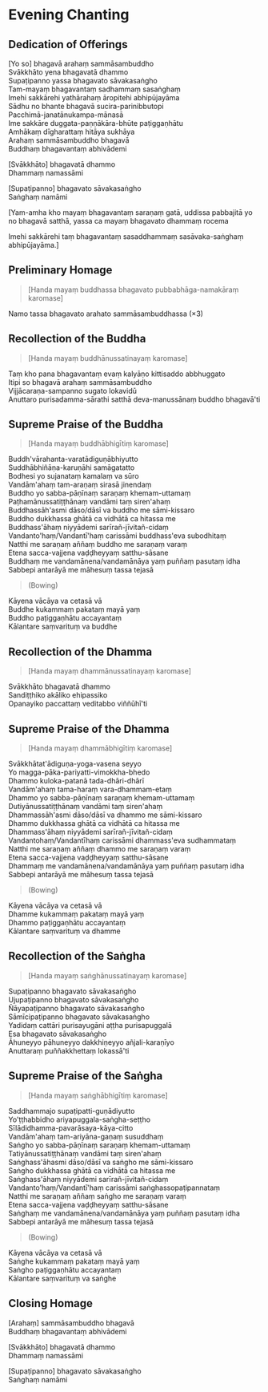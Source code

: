 # Evening Chanting

## Dedication of Offerings

[Yo so] bhagavā arahaṃ sammāsambuddho\
Svākkhāto yena bhagavatā dhammo\
Supaṭipanno yassa bhagavato sāvakasaṅgho\
Tam-mayaṃ bhagavantaṃ sadhammaṃ sasaṅghaṃ\
Imehi sakkārehi yathārahaṃ āropitehi abhipūjayāma\
Sādhu no bhante bhagavā sucira-parinibbutopi\
Pacchimā-janatānukampa-mānasā\
Ime sakkāre duggata-paṇṇākāra-bhūte paṭiggaṇhātu\
Amhākaṃ dīgharattaṃ hitāya sukhāya\
Arahaṃ sammāsambuddho bhagavā\
Buddhaṃ bhagavantaṃ abhivādemi

[Svākkhāto] bhagavatā dhammo\
Dhammaṃ namassāmi

[Supaṭipanno] bhagavato sāvakasaṅgho\
Saṅghaṃ namāmi

[Yam-amha kho mayaṃ bhagavantaṃ saraṇaṃ gatā, uddissa pabbajitā yo no bhagavā
satthā, yassa ca mayaṃ bhagavato dhammaṃ rocema

Imehi sakkārehi taṃ bhagavantaṃ sasaddhammaṃ sasāvaka-saṅghaṃ abhipūjayāma.]

## Preliminary Homage

> [Handa mayaṃ buddhassa bhagavato pubbabhāga-namakāraṃ karomase]

Namo tassa bhagavato arahato sammāsambuddhassa (×3)

## Recollection of the Buddha

> [Handa mayaṃ buddhānussatinayaṃ karomase]

Taṃ kho pana bhagavantaṃ evaṃ kalyāṇo kittisaddo abbhuggato\
Itipi so bhagavā arahaṃ sammāsambuddho\
Vijjācaraṇa-sampanno sugato lokavidū\
Anuttaro purisadamma-sārathi satthā deva-manussānaṃ buddho bhagavā'ti

## Supreme Praise of the Buddha

> [Handa mayaṃ buddhābhigītiṃ karomase]

Buddh'vārahanta-varatādiguṇābhiyutto\
Suddhābhiñāṇa-karuṇāhi samāgatatto\
Bodhesi yo sujanataṃ kamalaṃ va sūro\
Vandām'ahaṃ tam-araṇaṃ sirasā jinendaṃ\
Buddho yo sabba-pāṇīnaṃ saraṇaṃ khemam-uttamaṃ\
Paṭhamānussatiṭṭhānaṃ vandāmi taṃ siren'ahaṃ\
Buddhassāh'asmi dāso/dāsī va buddho me sāmi-kissaro\
Buddho dukkhassa ghātā ca vidhātā ca hitassa me\
Buddhass'āhaṃ niyyādemi sarīrañ-jīvitañ-cidaṃ\
Vandanto'haṃ/Vandantī'haṃ carissāmi buddhass'eva subodhitaṃ\
Natthi me saraṇaṃ aññaṃ buddho me saraṇaṃ varaṃ\
Etena sacca-vajjena vaḍḍheyyaṃ satthu-sāsane\
Buddhaṃ me vandamānena/vandamānāya yaṃ puññaṃ pasutaṃ idha\
Sabbepi antarāyā me māhesuṃ tassa tejasā

> (Bowing)

Kāyena vācāya va cetasā vā\
Buddhe kukammaṃ pakataṃ mayā yaṃ\
Buddho paṭiggaṇhātu accayantaṃ\
Kālantare saṃvarituṃ va buddhe

## Recollection of the Dhamma

> [Handa mayaṃ dhammānussatinayaṃ karomase]

Svākkhāto bhagavatā dhammo\
Sandiṭṭhiko akāliko ehipassiko\
Opanayiko paccattaṃ veditabbo viññūhī'ti

## Supreme Praise of the Dhamma

> [Handa mayaṃ dhammābhigītiṃ karomase]

Svākkhātat'ādiguṇa-yoga-vasena seyyo\
Yo magga-pāka-pariyatti-vimokkha-bhedo\
Dhammo kuloka-patanā tada-dhāri-dhārī\
Vandām'ahaṃ tama-haraṃ vara-dhammam-etaṃ\
Dhammo yo sabba-pāṇīnaṃ saraṇaṃ khemam-uttamaṃ\
Dutiyānussatiṭṭhānaṃ vandāmi taṃ siren'ahaṃ\
Dhammassāh'asmi dāso/dāsī va dhammo me sāmi-kissaro\
Dhammo dukkhassa ghātā ca vidhātā ca hitassa me\
Dhammass'āhaṃ niyyādemi sarīrañ-jīvitañ-cidaṃ\
Vandantohaṃ/Vandantīhaṃ carissāmi dhammass'eva sudhammataṃ\
Natthi me saraṇaṃ aññaṃ dhammo me saraṇaṃ varaṃ\
Etena sacca-vajjena vaḍḍheyyaṃ satthu-sāsane\
Dhammaṃ me vandamānena/vandamānāya yaṃ puññaṃ pasutaṃ idha\
Sabbepi antarāyā me māhesuṃ tassa tejasā

> (Bowing)

Kāyena vācāya va cetasā vā\
Dhamme kukammaṃ pakataṃ mayā yaṃ\
Dhammo paṭiggaṇhātu accayantaṃ\
Kālantare saṃvarituṃ va dhamme

## Recollection of the Saṅgha

> [Handa mayaṃ saṅghānussatinayaṃ karomase]

Supaṭipanno bhagavato sāvakasaṅgho\
Ujupaṭipanno bhagavato sāvakasaṅgho\
Ñāyapaṭipanno bhagavato sāvakasaṅgho\
Sāmīcipaṭipanno bhagavato sāvakasaṅgho\
Yadidaṃ cattāri purisayugāni aṭṭha purisapuggalā\
Esa bhagavato sāvakasaṅgho\
Āhuneyyo pāhuneyyo dakkhiṇeyyo añjali-karaṇīyo\
Anuttaraṃ puññakkhettaṃ lokassā'ti

## Supreme Praise of the Saṅgha

> [Handa mayaṃ saṅghābhigītiṃ karomase]

Saddhammajo supaṭipatti-guṇādiyutto\
Yo'ṭṭhabbidho ariyapuggala-saṅgha-seṭṭho\
Sīlādidhamma-pavarāsaya-kāya-citto\
Vandām'ahaṃ tam-ariyāna-gaṇaṃ susuddhaṃ\
Saṅgho yo sabba-pāṇīnaṃ saraṇaṃ khemam-uttamaṃ\
Tatiyānussatiṭṭhānaṃ vandāmi taṃ siren'ahaṃ\
Saṅghass'āhasmi dāso/dāsī va saṅgho me sāmi-kissaro\
Saṅgho dukkhassa ghātā ca vidhātā ca hitassa me\
Saṅghass'āhaṃ niyyādemi sarīrañ-jīvitañ-cidaṃ\
Vandanto'haṃ/Vandantī'haṃ carissāmi saṅghassopaṭipannataṃ\
Natthi me saraṇaṃ aññaṃ saṅgho me saraṇaṃ varaṃ\
Etena sacca-vajjena vaḍḍheyyaṃ satthu-sāsane\
Saṅghaṃ me vandamānena/vandamānāya yaṃ puññaṃ pasutaṃ idha\
Sabbepi antarāyā me māhesuṃ tassa tejasā

> (Bowing)

Kāyena vācāya va cetasā vā\
Saṅghe kukammaṃ pakataṃ mayā yaṃ\
Saṅgho paṭiggaṇhātu accayantaṃ\
Kālantare saṃvarituṃ va saṅghe

## Closing Homage

[Arahaṃ] sammāsambuddho bhagavā\
Buddhaṃ bhagavantaṃ abhivādemi

[Svākkhāto] bhagavatā dhammo\
Dhammaṃ namassāmi

[Supaṭipanno] bhagavato sāvakasaṅgho\
Saṅghaṃ namāmi

